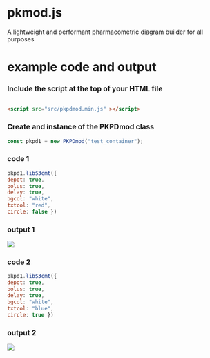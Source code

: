 # pkmod.js
A lightweight and performant pharmacometric diagram builder for all purposes


# example code and output

### Include the script at the top of your HTML file

```HTML

<script src="src/pkpdmod.min.js" ></script>

```

### Create and instance of the PKPDmod class



```js
const pkpd1 = new PKPDmod("test_container");

```

### code 1

```js
pkpd1.lib$3cmt({ 
depot: true, 
bolus: true, 
delay: true, 
bgcol: "white", 
txtcol: "red", 
circle: false })

```

### output 1

![](https://pharmacometric.com/assets/3cmt.png)

### code 2

```js
pkpd1.lib$3cmt({ 
depot: true, 
bolus: true, 
delay: true, 
bgcol: "white", 
txtcol: "blue", 
circle: true })
```

### output 2

![](https://pharmacometric.com/assets/3cmt_r.png)